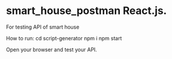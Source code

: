 # smart_house_postman React.js.
For testing API of smart house

How to run:
cd script-generator
npm i
npm start

Open your browser and test your API.
